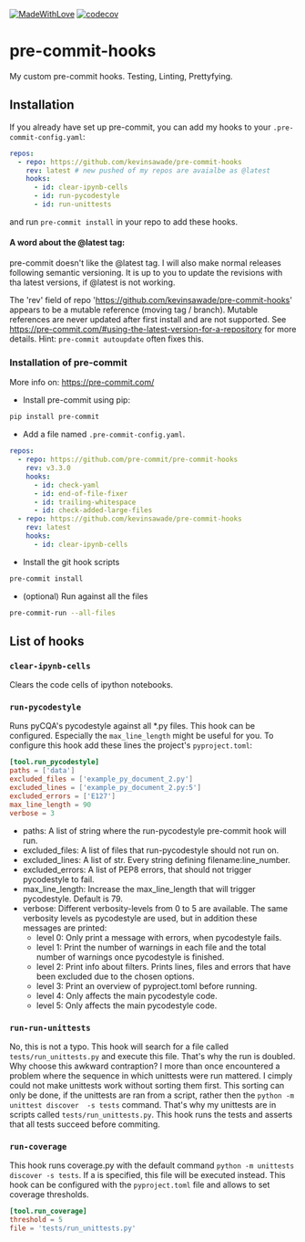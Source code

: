 [![MadeWithLove](https://img.shields.io/endpoint?url=https://gist.githubusercontent.com/kevinsawade/bcd9d09bc682b4743b84fc6e967478ac/raw/endpoint.json)](https://www.chemie.uni-konstanz.de/ag-peter/)
[![codecov](https://codecov.io/gh/kevinsawade/pre-commit-hooks/branch/main/graph/badge.svg?token=DXYC87BURG)](https://codecov.io/gh/kevinsawade/pre-commit-hooks)

# pre-commit-hooks

My custom pre-commit hooks. Testing, Linting, Prettyfying.

## Installation

If you already have set up pre-commit, you can add my hooks to your `.pre-commit-config.yaml`:

```yaml
repos:
  - repo: https://github.com/kevinsawade/pre-commit-hooks
    rev: latest # new pushed of my repos are avaialbe as @latest
    hooks:
      - id: clear-ipynb-cells
      - id: run-pycodestyle
      - id: run-unittests
```

and run `pre-commit install` in your repo to add these hooks.

#### A word about the @latest tag:

pre-commit doesn't like the @latest tag. I will also make normal releases following semantic versioning. It is up to you to update the revisions with tha latest versions, if @latest is not working.

The 'rev' field of repo 'https://github.com/kevinsawade/pre-commit-hooks' appears to be a mutable reference (moving tag / branch).  Mutable references are never updated after first install and are not supported.  See https://pre-commit.com/#using-the-latest-version-for-a-repository for more details.  Hint: `pre-commit autoupdate` often fixes this.

### Installation of pre-commit

More info on: https://pre-commit.com/

- Install pre-commit using pip:

```bash
pip install pre-commit
```

- Add a file named `.pre-commit-config.yaml`.

```yaml
repos:
  - repo: https://github.com/pre-commit/pre-commit-hooks
    rev: v3.3.0
    hooks:
      - id: check-yaml
      - id: end-of-file-fixer
      - id: trailing-whitespace
      - id: check-added-large-files
  - repo: https://github.com/kevinsawade/pre-commit-hooks
    rev: latest
    hooks:
      - id: clear-ipynb-cells
```

- Install the git hook scripts

```bash
pre-commit install
```

- (optional) Run against all the files

```bash
pre-commit-run --all-files
```

## List of hooks

### `clear-ipynb-cells`

Clears the code cells of ipython notebooks.

### `run-pycodestyle`

Runs pyCQA's pycodestyle against all *.py files. This hook can be configured. Especially the `max_line_length` might be useful for you. To configure this hook add these lines the project's `pyproject.toml`:

```toml
[tool.run_pycodestyle]
paths = ['data']
excluded_files = ['example_py_document_2.py']
excluded_lines = ['example_py_document_2.py:5']
excluded_errors = ['E127']
max_line_length = 90
verbose = 3
```
- paths: A list of string where the run-pycodestyle pre-commit hook will run.
- excluded_files: A list of files that run-pycodestyle should not run on.
- excluded_lines: A list of str. Every string defining filename:line_number.
- excluded_errors: A list of PEP8 errors, that should not trigger pycodestyle to fail.
- max_line_length: Increase the max_line_length that will trigger pycodestyle. Default is 79.
- verbose: Different verbosity-levels from 0 to 5 are available. The same verbosity levels as pycodestyle are used, 
  but in addition these messages are printed:
  - level 0: Only print a message with errors, when pycodestyle fails.
  - level 1: Print the number of warnings in each file and the total number of warnings once pycodestyle is finished.
  - level 2: Print info about filters. Prints lines, files and errors that have been excluded due to the chosen options.
  - level 3: Print an overview of pyproject.toml before running.
  - level 4: Only affects the main pycodestyle code.
  - level 5: Only affects the main pycodestyle code.

### `run-run-unittests`

No, this is not a typo. This hook will search for a file called `tests/run_unittests.py` and execute this file. That's 
why the run is doubled. Why choose this awkward contraption? I more than once encountered a problem where the 
sequence in which unittests were run mattered. I cimply could not make unittests work without sorting them first. 
This sorting can only be done, if the unittests are ran from a script, rather then the `python -m unittest discover 
-s tests` command. That's why my unittests are in scripts called `tests/run_unittests.py`. This hook runs the tests 
and asserts that all tests succeed before commiting.

### `run-coverage`

This hook runs coverage.py with the default command `python -m unittests discover -s tests`. If a is specified, this 
file will be executed instead. This hook can be configured with the `pyproject.toml` file and allows to set coverage 
thresholds.

```toml
[tool.run_coverage]
threshold = 5
file = 'tests/run_unittests.py'
```


